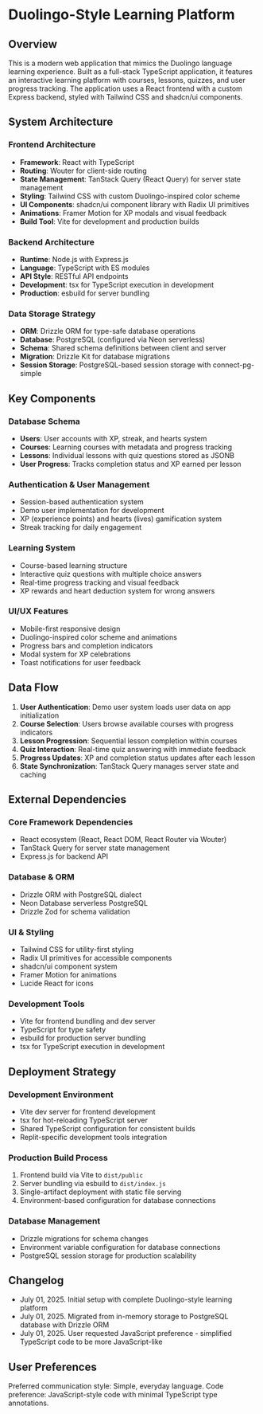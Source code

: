 # Duolingo-Style Learning Platform

## Overview

This is a modern web application that mimics the Duolingo language learning experience. Built as a full-stack TypeScript application, it features an interactive learning platform with courses, lessons, quizzes, and user progress tracking. The application uses a React frontend with a custom Express backend, styled with Tailwind CSS and shadcn/ui components.

## System Architecture

### Frontend Architecture
- **Framework**: React with TypeScript
- **Routing**: Wouter for client-side routing
- **State Management**: TanStack Query (React Query) for server state management
- **Styling**: Tailwind CSS with custom Duolingo-inspired color scheme
- **UI Components**: shadcn/ui component library with Radix UI primitives
- **Animations**: Framer Motion for XP modals and visual feedback
- **Build Tool**: Vite for development and production builds

### Backend Architecture
- **Runtime**: Node.js with Express.js
- **Language**: TypeScript with ES modules
- **API Style**: RESTful API endpoints
- **Development**: tsx for TypeScript execution in development
- **Production**: esbuild for server bundling

### Data Storage Strategy
- **ORM**: Drizzle ORM for type-safe database operations
- **Database**: PostgreSQL (configured via Neon serverless)
- **Schema**: Shared schema definitions between client and server
- **Migration**: Drizzle Kit for database migrations
- **Session Storage**: PostgreSQL-based session storage with connect-pg-simple

## Key Components

### Database Schema
- **Users**: User accounts with XP, streak, and hearts system
- **Courses**: Learning courses with metadata and progress tracking
- **Lessons**: Individual lessons with quiz questions stored as JSONB
- **User Progress**: Tracks completion status and XP earned per lesson

### Authentication & User Management
- Session-based authentication system
- Demo user implementation for development
- XP (experience points) and hearts (lives) gamification system
- Streak tracking for daily engagement

### Learning System
- Course-based learning structure
- Interactive quiz questions with multiple choice answers
- Real-time progress tracking and visual feedback
- XP rewards and heart deduction system for wrong answers

### UI/UX Features
- Mobile-first responsive design
- Duolingo-inspired color scheme and animations
- Progress bars and completion indicators
- Modal system for XP celebrations
- Toast notifications for user feedback

## Data Flow

1. **User Authentication**: Demo user system loads user data on app initialization
2. **Course Selection**: Users browse available courses with progress indicators
3. **Lesson Progression**: Sequential lesson completion within courses
4. **Quiz Interaction**: Real-time quiz answering with immediate feedback
5. **Progress Updates**: XP and completion status updates after each lesson
6. **State Synchronization**: TanStack Query manages server state and caching

## External Dependencies

### Core Framework Dependencies
- React ecosystem (React, React DOM, React Router via Wouter)
- TanStack Query for server state management
- Express.js for backend API

### Database & ORM
- Drizzle ORM with PostgreSQL dialect
- Neon Database serverless PostgreSQL
- Drizzle Zod for schema validation

### UI & Styling
- Tailwind CSS for utility-first styling
- Radix UI primitives for accessible components
- shadcn/ui component system
- Framer Motion for animations
- Lucide React for icons

### Development Tools
- Vite for frontend bundling and dev server
- TypeScript for type safety
- esbuild for production server bundling
- tsx for TypeScript execution in development

## Deployment Strategy

### Development Environment
- Vite dev server for frontend development
- tsx for hot-reloading TypeScript server
- Shared TypeScript configuration for consistent builds
- Replit-specific development tools integration

### Production Build Process
1. Frontend build via Vite to `dist/public`
2. Server bundling via esbuild to `dist/index.js`
3. Single-artifact deployment with static file serving
4. Environment-based configuration for database connections

### Database Management
- Drizzle migrations for schema changes
- Environment variable configuration for database connections
- PostgreSQL session storage for production scalability

## Changelog
- July 01, 2025. Initial setup with complete Duolingo-style learning platform
- July 01, 2025. Migrated from in-memory storage to PostgreSQL database with Drizzle ORM
- July 01, 2025. User requested JavaScript preference - simplified TypeScript code to be more JavaScript-like

## User Preferences

Preferred communication style: Simple, everyday language.
Code preference: JavaScript-style code with minimal TypeScript type annotations.
